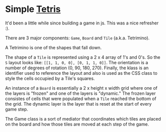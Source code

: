 # Simple [Tetris](https://en.wikipedia.org/wiki/Tetris)

It'd been a little while since building a game in js. This was a nice refresher :).

There are 3 major components: `Game`, `Board` and `Tile` (a.k.a. Tetrimino).

A Tetrimino is one of the shapes that fall down.

The shape of a `Tile` is represented using a 2 x 4 array of 1's and 0's. So the `S` layout looks like: `[[1, 1, 0, 0], [0, 1, 1, 0]]`. The orientation is a number of degrees of rotation (0, 90, 180, 270). Finally, the klass is an identifier used to reference the layout and also is used as the CSS class to style the cells occupied by a Tile's squares.

An instance of a `Board` is essentially a 2 x height x width grid where one of
the layers is "frozen" and one of the layers is "dynamic." The frozen layer
consistes of cells that were populated when a `Tile` reached the bottom of the
grid. The dynamic layer is the layer that is reset at the start of every game
step.

The Game class is a sort of mediator that coordinates which tiles are placed on
the board and how those tiles are moved at each step of the game.
